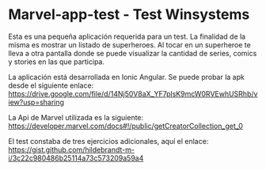 # Marvel-app-test - Test Winsystems
Esta es una pequeña aplicación requerida para un test. La finalidad de la misma es mostrar un listado de superheroes.
Al tocar en un superheroe te lleva a otra pantalla donde se puede visualizar la cantidad de series, comics y stories en las que participa.

La aplicación está desarrollada en Ionic Angular.
Se puede probar la apk desde el siguiente enlace: https://drive.google.com/file/d/14Nj50V8aX_YF7plsK9mcW0RVEwhUSRhb/view?usp=sharing

La Api de Marvel utilizada es la siguiente: https://developer.marvel.com/docs#!/public/getCreatorCollection_get_0

El test constaba de tres ejercicios adicionales, aquí el enlace: https://gist.github.com/hildebrandt-m-i/3c22c980486b25114a73c573209a59a4
